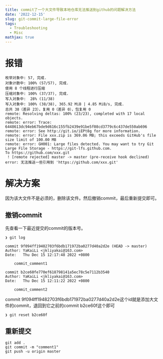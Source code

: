 ```yaml
---
title: commit了一个大文件导致本地仓库无法推送到github的问题解决方法
date: '2022-12-15'
slug: git-commit-large-file-error
tags:
  - Troubleshooting
  - Misc
mathjax: true
---
```

# 报错
```shell
枚举对象中: 57, 完成.
对象计数中: 100% (57/57), 完成.
使用 8 个线程进行压缩
压缩对象中: 100% (37/37), 完成.
写入对象中:  28% (11/38)
写入对象中: 100% (38/38), 365.92 MiB | 4.85 MiB/s, 完成.
总共 38（差异 23），复用 0（差异 0），包复用 0
remote: Resolving deltas: 100% (23/23), completed with 17 local objects.
remote: error: Trace: 6448613dc94eb67bde9d616c155fb2439e91be5f08cd3779c6c437de550ab696
remote: error: See http://git.io/iEPt8g for more information.
remote: error: File xxx.zip is 369.06 MB; this exceeds GitHub's file size limit of 100.00 MB
remote: error: GH001: Large files detected. You may want to try Git Large File Storage - https://git-lfs.github.com.
To https://github.com/xxx.git
 ! [remote rejected] master -> master (pre-receive hook declined)
error: 无法推送一些引用到 'https://github.com/xxx.git'
```

# 解决方案
因为该大文件不是必须的，删除该文件。然后撤销commit，最后重新提交即可。

## 撤销commit
先查看一下最近提交的commit的版本号。

```shell
❯ git log 

commit 9f094ff19482703f6bdb171972ba0277d40a2d2e (HEAD -> master)
Author: YaKaiLi <jkliyakai@163.com>
Date:   Thu Dec 15 12:17:48 2022 +0800

    commit_comment1

commit b2ce60fe770ef618798141a5ec78c5e7112b3540
Author: YaKaiLi <jkliyakai@163.com>
Date:   Thu Dec 15 12:11:22 2022 +0800

    commit_comment2

```

commit 9f094ff19482703f6bdb171972ba0277d40a2d2e这个id就是添加大文件的commit，退回到它之前的commit b2ce60f这个即可

```shell
❯ git reset b2ce60f
```

## 重新提交
```git
git add .
git commit -m "comment1"
git push -u origin master
```
